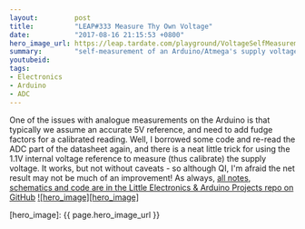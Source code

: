 ```yaml
---
layout:         post
title:          "LEAP#333 Measure Thy Own Voltage"
date:           "2017-08-16 21:15:53 +0800"
hero_image_url: https://leap.tardate.com/playground/VoltageSelfMeasurement/assets/VoltageSelfMeasurement_build.jpg
summary:        "self-measurement of an Arduino/Atmega's supply voltage (Vcc)"
youtubeid:
tags:
- Electronics
- Arduino
- ADC
---
```


One of the issues with analogue measurements on the Arduino is that typically we assume an accurate 5V reference,
and need to add fudge factors for a calibrated reading.
Well, I borrowed some code and re-read the ADC part of the datasheet again, and there is a neat little trick for
using the 1.1V internal voltage reference to measure (thus calibrate) the supply voltage.
It works, but not without caveats - so although QI, I'm afraid the net result may not be much of an improvement!
As always, [all notes, schematics and code are in the Little Electronics & Arduino Projects repo on GitHub][project]
[![hero_image][hero_image]][project]

[leap]: https://leap.tardate.com
[project]: https://github.com/tardate/LittleArduinoProjects/tree/master/playground/VoltageSelfMeasurement
[hero_image]: {{ page.hero_image_url }}
